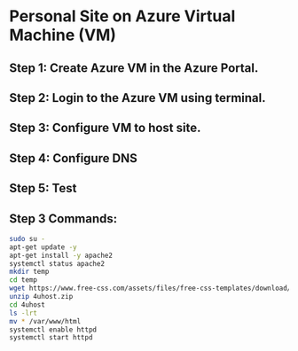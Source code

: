 # Personal Site on Azure Virtual Machine (VM)

## Step 1: Create Azure VM in the Azure Portal.
## Step 2: Login to the Azure VM using terminal.
## Step 3: Configure VM to host site.
## Step 4: Configure DNS
## Step 5: Test


## Step 3 Commands:

```sh
sudo su -
apt-get update -y
apt-get install -y apache2
systemctl status apache2
mkdir temp
cd temp
wget https://www.free-css.com/assets/files/free-css-templates/download/page289/4uhost.zip
unzip 4uhost.zip
cd 4uhost
ls -lrt
mv * /var/www/html
systemctl enable httpd
systemctl start httpd
```

